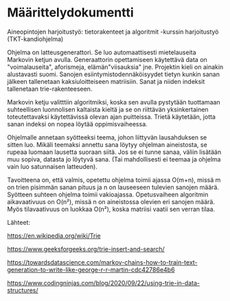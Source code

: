 # Määrittelydokumentti

Aineopintojen harjoitustyö: tietorakenteet ja algoritmit -kurssin harjoitustyö (TKT-kandiohjelma)

Ohjelma on latteusgenerattori. Se luo automaattisesti mietelauseita Markovin ketjun avulla. Generaattorin opettamiseen käytettävä data on "voimalauseita", aforismeja, elämän"viisauksia" jne. Projektin kieli on ainakin alustavasti suomi. Sanojen esiintymistodennäköisyydet tietyn kunkin sanan jälkeen tallenetaan kaksiuloitteiseen matriisiin. Sanat ja niiden indeksit tallenetaan trie-rakenteeseen.

Markovin ketju valitttiin algoritmiksi, koska sen avulla pystytään tuottamaan suhteellisen luonnolisen kaltaista kieltä ja se on riittävän yksinkertainen toteutettavaksi käytettävissä olevan ajan puitteissa. Trietä käytetään, jotta sanan indeksi on nopea löytää oppimisvaiheessa.

Ohjelmalle annetaan syötteeksi teema, johon liittyvän lausahduksen se sitten luo. Mikäli teemaksi annettu sana löytyy ohjelman aineistosta, se rupeaa luomaan lausetta suoraan siitä. Jos se ei tunne sanaa, väliin lisätään muu sopiva, datasta jo löytyvä sana. (Tai mahdollisesti ei teemaa ja ohjelma vain luo satunnaisen latteuden).

Tavoitteena on, että valmis, opetettu ohjelma toimii ajassa O(m+n), missä m on trien pisimmän sanan pituus ja n on lauseeseen tulevien sanojen määrä. Syötteen suhteen ohjelma toimii vakioajassa. Opetusvaiheen algoritmin aikavaativuus on O(n²), missä n on aineistossa olevien eri sanojen määrä. Myös tilavaativuus on luokkaa O(n²), koska matriisi vaatii sen verran tilaa.


Lähteet:

https://en.wikipedia.org/wiki/Trie

https://www.geeksforgeeks.org/trie-insert-and-search/

https://towardsdatascience.com/markov-chains-how-to-train-text-generation-to-write-like-george-r-r-martin-cdc42786e4b6

https://www.codingninjas.com/blog/2020/09/22/using-trie-in-data-structures/